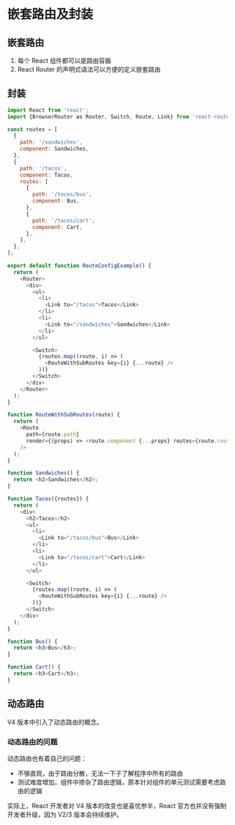 # 嵌套路由及封装

## 嵌套路由

1. 每个 React 组件都可以是路由容器
2. React Router 的声明式语法可以方便的定义嵌套路由

## 封装

```js
import React from 'react';
import {BrowserRouter as Router, Switch, Route, Link} from 'react-router-dom';

const routes = [
  {
    path: '/sandwiches',
    component: Sandwiches,
  },
  {
    path: '/tacos',
    component: Tacos,
    routes: [
      {
        path: '/tacos/bus',
        component: Bus,
      },
      {
        path: '/tacos/cart',
        component: Cart,
      },
    ],
  },
];

export default function RouteConfigExample() {
  return (
    <Router>
      <div>
        <ul>
          <li>
            <Link to="/tacos">Tacos</Link>
          </li>
          <li>
            <Link to="/sandwiches">Sandwiches</Link>
          </li>
        </ul>

        <Switch>
          {routes.map((route, i) => (
            <RouteWithSubRoutes key={i} {...route} />
          ))}
        </Switch>
      </div>
    </Router>
  );
}

function RouteWithSubRoutes(route) {
  return (
    <Route
      path={route.path}
      render={(props) => <route.component {...props} routes={route.routes} />}
    />
  );
}

function Sandwiches() {
  return <h2>Sandwiches</h2>;
}

function Tacos({routes}) {
  return (
    <div>
      <h2>Tacos</h2>
      <ul>
        <li>
          <Link to="/tacos/bus">Bus</Link>
        </li>
        <li>
          <Link to="/tacos/cart">Cart</Link>
        </li>
      </ul>

      <Switch>
        {routes.map((route, i) => (
          <RouteWithSubRoutes key={i} {...route} />
        ))}
      </Switch>
    </div>
  );
}

function Bus() {
  return <h3>Bus</h3>;
}

function Cart() {
  return <h3>Cart</h3>;
}
```

## 动态路由

V4 版本中引入了动态路由的概念。

### 动态路由的问题

动态路由也有着自己的问题：

- 不够直观，由于路由分散，无法一下子了解程序中所有的路由
- 测试难度增加，组件中掺杂了路由逻辑，原本针对组件的单元测试需要考虑路由的逻辑

实际上，React 开发者对 V4 版本的改变也是喜忧参半，React 官方也并没有强制开发者升级，因为 V2/3 版本会持续维护。
